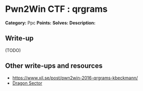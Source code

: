 # Pwn2Win CTF : qrgrams

**Category:** Ppc
**Points:**
**Solves:**
**Description:**



## Write-up

(TODO)

## Other write-ups and resources

* https://www.xil.se/post/pwn2win-2016-qrgrams-kbeckmann/
* [Dragon Sector](http://dragonsector.pl/docs/pwn2win2016_writeups.pdf)
